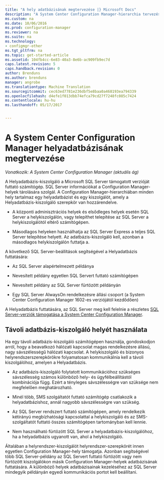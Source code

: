 ```yaml
---
title: "A hely adatbázisának megtervezése |} Microsoft Docs"
description: "A System Center Configuration Manager-hierarchia tervezésekor gondolja át a helyadatbázist és a Helyadatbázis-kiszolgáló szerepkör."
ms.custom: na
ms.date: 10/06/2016
ms.prod: configuration-manager
ms.reviewer: na
ms.suite: na
ms.technology:
- configmgr-other
ms.tgt_pltfrm: na
ms.topic: get-started-article
ms.assetid: 104fb4cc-6e83-40a3-8e6b-ac909fb9ec7d
caps.latest.revision: 5
caps.handback.revision: 0
author: Brenduns
ms.author: brenduns
manager: angrobe
ms.translationtype: Machine Translation
ms.sourcegitcommit: cec63ed7781e236dbf5e8baa0a468193ea794339
ms.openlocfilehash: d4efe1f013dbb74efca79cd27f7248fc085c7424
ms.contentlocale: hu-hu
ms.lasthandoff: 05/17/2017


---
```

# <a name="plan-for-the-site-database-for-system-center-configuration-manager"></a>A System Center Configuration Manager helyadatbázisának megtervezése

*Vonatkozik: A System Center Configuration Manager (aktuális ág)*

A Helyadatbázis-kiszolgáló a Microsoft SQL Server támogatott verzióját futtató számítógép. SQL Server információkat a Configuration Manager-helyek tárolására szolgál. A Configuration Manager-hierarchiában minden hely tartalmaz egy helyadatbázist és egy kiszolgálót, amely a Helyadatbázis-kiszolgáló szerepkör van hozzárendelve.  

-   A központi adminisztrációs helyek és elsődleges helyek esetén SQL Server a helykiszolgálón, vagy telepíthet telepítése az SQL Server a helykiszolgálótól eltérő számítógépen.  

-   Másodlagos helyeken használhatja az SQL Server Express a teljes SQL Server telepítése helyett. Az adatbázis-kiszolgáló kell, azonban a másodlagos helykiszolgálón futtatja a.  

A következő SQL Server-beállítások segítségével a Helyadatbázis futtatására:  

-   Az SQL Server alapértelmezett példánya  

-   Nevesített példány egyetlen SQL Servert futtató számítógépen  

-   Nevesített példány az SQL Server fürtözött példányán  

-   Egy SQL Server AlwaysOn rendelkezésre állási csoport (a System Center Configuration Manager 1602-es verziójától kezdődően)


A Helyadatbázis futtatására, az SQL Server meg kell felelnie a részletes [SQL Server-verziók támogatása a System Center Configuration Manager](../../../core/plan-design/configs/support-for-sql-server-versions.md).  



## <a name="remote-database-server-location-considerations"></a>Távoli adatbázis-kiszolgáló helyét használata  

Ha egy távoli adatbázis-kiszolgáló számítógépen használja, gondoskodjon arról, hogy a beavatkozó hálózati kapcsolat magas rendelkezésre állású, nagy sávszélességű hálózati kapcsolat. A helykiszolgáló és bizonyos helyrendszerszerepkörökre folyamatosan kommunikálnia kell a távoli kiszolgálóhoz, amelyen a Helyadatbázis.

-   Az adatbázis-kiszolgáló folytatott kommunikációhoz szükséges sávszélesség számos különböző hely- és ügyfélbeállítástól kombinációja függ. Ezért a tényleges sávszélességre van szüksége nem megfelelően meghatározható.  

-   Minél több, SMS szolgáltatót futtató számítógép csatlakozik a helyadatbázishoz, annál nagyobb sávszélességre van szükség.  

-   Az SQL Server rendszert futtató számítógépen, amely rendelkezik kétirányú megbízhatósági kapcsolattal a helykiszolgáló és az SMS-szolgáltatót futtató összes számítógépen tartományban kell lennie.  

-   Nem használható fürtözött SQL Server a helyadatbázis-kiszolgálóhoz, ha a helyadatbázis ugyanott van, ahol a helykiszolgáló.  


Általában a helyrendszer-kiszolgálót helyrendszer-szerepkörét innen egyetlen Configuration Manager-hely támogatja. Azonban segítségével több SQL Server-példány az SQL Servert futtató fürtözött vagy nem fürtözött kiszolgálókon másik Configuration Manager-helyek adatbázisának futtatására. A különböző helyek adatbázisainak kezeléséhez az SQL Server mindegyik példányán egyedi kommunikációs portot kell beállítani.  

